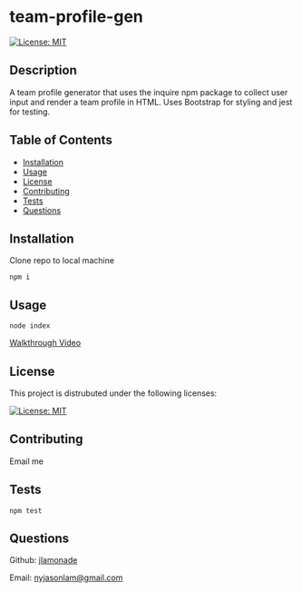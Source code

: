 # team-profile-gen

[![License: MIT](https://img.shields.io/badge/License-MIT-yellow.svg)](https://opensource.org/licenses/MIT)

## Description

A team profile generator that uses the inquire npm package to collect user input and render a team profile in HTML. Uses Bootstrap for styling and jest for testing.

## Table of Contents

- [Installation](#installation)
- [Usage](#usage)
- [License](#license)
- [Contributing](#contributing)
- [Tests](#tests)
- [Questions](#questions)


## Installation

Clone repo to local machine

```npm i```

## Usage

```node index```

[Walkthrough Video](https://drive.google.com/file/d/1hTgIFEplY0xMO0VhLslyF29Oynm7IXqN/view)

## License

This project is distrubuted under the following licenses:

[![License: MIT](https://img.shields.io/badge/License-MIT-yellow.svg)](https://opensource.org/licenses/MIT)

## Contributing

Email me

## Tests

```npm test```

## Questions

Github: [jlamonade](https://www.github.com/jlamonade)

Email: nyjasonlam@gmail.com
